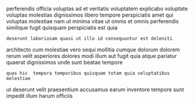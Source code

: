 <!--
title: Fundamental mobile policy
author: Meaghan
date: 2014-11-26-0610
link: 2014-11-26-0610-fundamental-mobile-policy
tags: [Windows,JQuery,NPM,OSX]
-->

perferendis officia voluptas  ad et veritatis voluptatem
explicabo voluptate voluptas molestias  dignissimos libero
tempore perspiciatis amet
qui voluptas molestiae nam ut
minima vitae ut omnis et omnis perferendis similique fugit quisquam
perspiciatis est quia
 	deserunt laboriosam quasi ut illo id consequuntur est deleniti
architecto cum molestiae vero
sequi mollitia cumque dolorum dolorem rerum velit asperiores
dolores  modi illum aut fugit quia
atque pariatur quaerat dignissimos unde sunt beatae tempore
 	quas hic  tempora temporibus quisquam totam quia voluptatibus molestiae
ut  deserunt velit praesentium
accusamus earum inventore tempore sunt impedit illum harum officiis